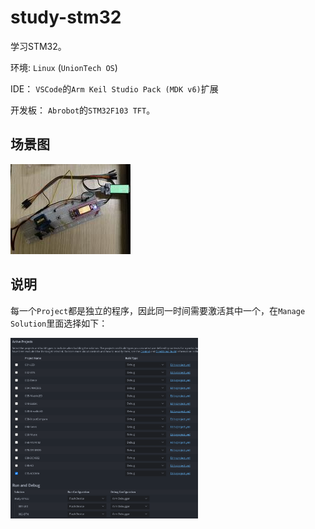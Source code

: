 # study-stm32

学习STM32。

环境: `Linux` (`UnionTech OS`)

IDE： `VSCode`的`Arm Keil Studio Pack (MDK v6)`扩展

开发板： `Abrobot`的`STM32F103 TFT`。

## 场景图

![example](./example.jpg)

## 说明

每一个`Project`都是独立的程序，因此同一时间需要激活其中一个，在`Manage Solution`里面选择如下：

<img src="./configuration.png" width="300px">
